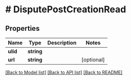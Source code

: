 # # DisputePostCreationRead

## Properties

Name | Type | Description | Notes
------------ | ------------- | ------------- | -------------
**ulid** | **string** |  |
**url** | **string** |  | [optional]

[[Back to Model list]](../../README.md#models) [[Back to API list]](../../README.md#endpoints) [[Back to README]](../../README.md)
